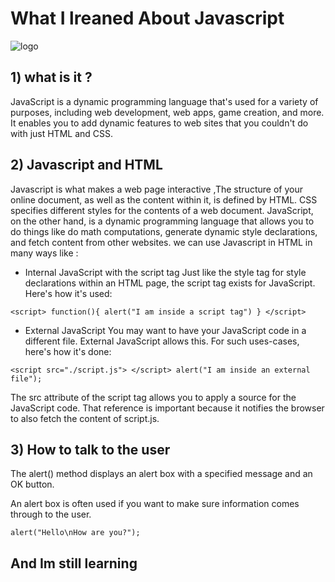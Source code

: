# What I lreaned About Javascript

![logo](https://upload.wikimedia.org/wikipedia/commons/thumb/9/99/Unofficial_JavaScript_logo_2.svg/197px-Unofficial_JavaScript_logo_2.svg.png)

## 1) what is it ?

JavaScript is a dynamic programming language that's used for a variety of purposes, including web development, web apps, game creation, and more. It enables you to add dynamic features to web sites that you couldn't do with just HTML and CSS.

## 2) Javascript and HTML

Javascript is what makes a web page interactive ,The structure of your online document, as well as the content within it, is defined by HTML. CSS specifies different styles for the contents of a web document. JavaScript, on the other hand, is a dynamic programming language that allows you to do things like do math computations, generate dynamic style declarations, and fetch content from other websites.
we can use Javascript in HTML in many ways like :

* Internal JavaScript with the script tag
Just like the style tag for style declarations within an HTML page, the script tag exists for JavaScript. Here's how it's used:

`<script>
 function(){
     alert("I am inside a script tag")
 }
</script>`

* External JavaScript
You may want to have your JavaScript code in a different file. External JavaScript allows this. For such uses-cases, here's how it's done:

`<script src="./script.js">
</script>
alert("I am inside an external file");`

The src attribute of the script tag allows you to apply a source for the JavaScript code. That reference is important because it notifies the browser to also fetch the content of script.js.

## 3) How to talk to the user

The alert() method displays an alert box with a specified message and an OK button.

An alert box is often used if you want to make sure information comes through to the user.

`alert("Hello\nHow are you?");`

## And Im still learning

